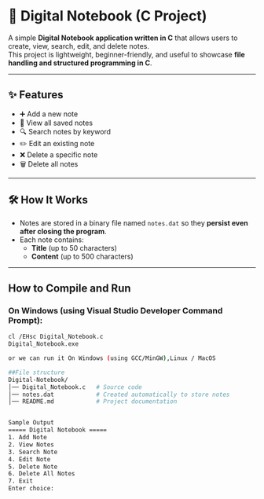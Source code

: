 # 📒 Digital Notebook (C Project)

A simple **Digital Notebook application written in C** that allows users to create, view, search, edit, and delete notes.  
This project is lightweight, beginner-friendly, and useful to showcase **file handling and structured programming in C**.

---

## ✨ Features
- ➕ Add a new note  
- 📖 View all saved notes  
- 🔍 Search notes by keyword  
- ✏️ Edit an existing note  
- ❌ Delete a specific note  
- 🗑️ Delete all notes  

---

## 🛠️ How It Works
- Notes are stored in a binary file named `notes.dat` so they **persist even after closing the program**.  
- Each note contains:
  - **Title** (up to 50 characters)  
  - **Content** (up to 500 characters)  

---

##  How to Compile and Run

### On Windows (using **Visual Studio Developer Command Prompt**):
```bash
cl /EHsc Digital_Notebook.c
Digital_Notebook.exe

or we can run it On Windows (using GCC/MinGW),Linux / MacOS

##File structure
Digital-Notebook/
│── Digital_Notebook.c   # Source code
│── notes.dat            # Created automatically to store notes
│── README.md            # Project documentation


Sample Output
===== Digital Notebook =====
1. Add Note
2. View Notes
3. Search Note
4. Edit Note
5. Delete Note
6. Delete All Notes
7. Exit
Enter choice:
